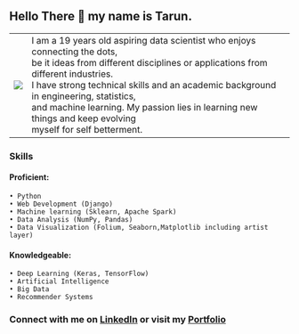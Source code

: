## Hello There 👋 my name is Tarun.

|  |  |
| --------------- | --------------- |
| <img src="https://media.giphy.com/media/f3iwJFOVOwuy7K6FFw/giphy.gif" > | I am a 19 years old aspiring data scientist who enjoys connecting the dots, <br>be it ideas from different disciplines or applications from different industries.<br>I have strong technical skills and an academic background in engineering, statistics,<br>and machine learning. My passion lies in learning new things and keep evolving <br>myself for self betterment. |

### Skills 
#### Proficient: ​ 
    • Python
    • Web Development (Django)
    • Machine learning (Sklearn, Apache Spark) 
    • Data Analysis (NumPy, Pandas)
    • Data Visualization (Folium, Seaborn,Matplotlib including artist layer)
    
#### Knowledgeable: ​ 
    • Deep Learning (Keras, TensorFlow)
    • Artificial Intelligence
    • Big Data
    • Recommender Systems
### Connect with me on <a href="https://www.linkedin.com/in/kambojtarun">LinkedIn</a> or visit my <a href="https://kambojtarun.pythonanywhere.com/">Portfolio</a>
